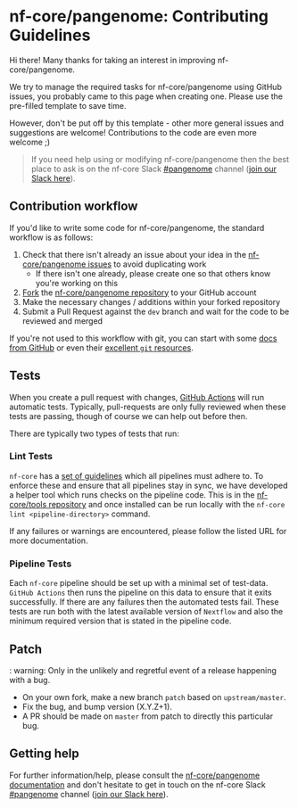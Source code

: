# nf-core/pangenome: Contributing Guidelines

Hi there!
Many thanks for taking an interest in improving nf-core/pangenome.

We try to manage the required tasks for nf-core/pangenome using GitHub issues, you probably came to this page when creating one.
Please use the pre-filled template to save time.

However, don't be put off by this template - other more general issues and suggestions are welcome!
Contributions to the code are even more welcome ;)

> If you need help using or modifying nf-core/pangenome then the best place to ask is on the nf-core Slack [#pangenome](https://nfcore.slack.com/channels/pangenome) channel ([join our Slack here](https://nf-co.re/join/slack)).

## Contribution workflow

If you'd like to write some code for nf-core/pangenome, the standard workflow is as follows:

1. Check that there isn't already an issue about your idea in the [nf-core/pangenome issues](https://github.com/nf-core/pangenome/issues) to avoid duplicating work
    * If there isn't one already, please create one so that others know you're working on this
2. [Fork](https://help.github.com/en/github/getting-started-with-github/fork-a-repo) the [nf-core/pangenome repository](https://github.com/nf-core/pangenome) to your GitHub account
3. Make the necessary changes / additions within your forked repository
4. Submit a Pull Request against the `dev` branch and wait for the code to be reviewed and merged

If you're not used to this workflow with git, you can start with some [docs from GitHub](https://help.github.com/en/github/collaborating-with-issues-and-pull-requests) or even their [excellent `git` resources](https://try.github.io/).

## Tests

When you create a pull request with changes, [GitHub Actions](https://github.com/features/actions) will run automatic tests.
Typically, pull-requests are only fully reviewed when these tests are passing, though of course we can help out before then.

There are typically two types of tests that run:

### Lint Tests

`nf-core` has a [set of guidelines](https://nf-co.re/developers/guidelines) which all pipelines must adhere to.
To enforce these and ensure that all pipelines stay in sync, we have developed a helper tool which runs checks on the pipeline code. This is in the [nf-core/tools repository](https://github.com/nf-core/tools) and once installed can be run locally with the `nf-core lint <pipeline-directory>` command.

If any failures or warnings are encountered, please follow the listed URL for more documentation.

### Pipeline Tests

Each `nf-core` pipeline should be set up with a minimal set of test-data.
`GitHub Actions` then runs the pipeline on this data to ensure that it exits successfully.
If there are any failures then the automated tests fail.
These tests are run both with the latest available version of `Nextflow` and also the minimum required version that is stated in the pipeline code.

## Patch

: warning: Only in the unlikely and regretful event of a release happening with a bug.

* On your own fork, make a new branch `patch` based on `upstream/master`.
* Fix the bug, and bump version (X.Y.Z+1).
* A PR should be made on `master` from patch to directly this particular bug.

## Getting help

For further information/help, please consult the [nf-core/pangenome documentation](https://nf-co.re/pangenome/docs) and don't hesitate to get in touch on the nf-core Slack [#pangenome](https://nfcore.slack.com/channels/pangenome) channel ([join our Slack here](https://nf-co.re/join/slack)).

